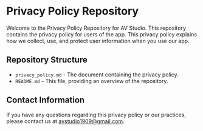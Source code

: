 # Privacy Policy Repository

Welcome to the Privacy Policy Repository for AV Studio. This repository contains the privacy policy for users of the app.
This privacy policy explains how we collect, use, and protect user information when you use our app.

## Repository Structure

- `privacy_policy.md` - The document containing the privacy policy.
- `README.md` - This file, providing an overview of the repository.

## Contact Information

If you have any questions regarding this privacy policy or our practices, please contact us at avstudio1909@gmail.com.
